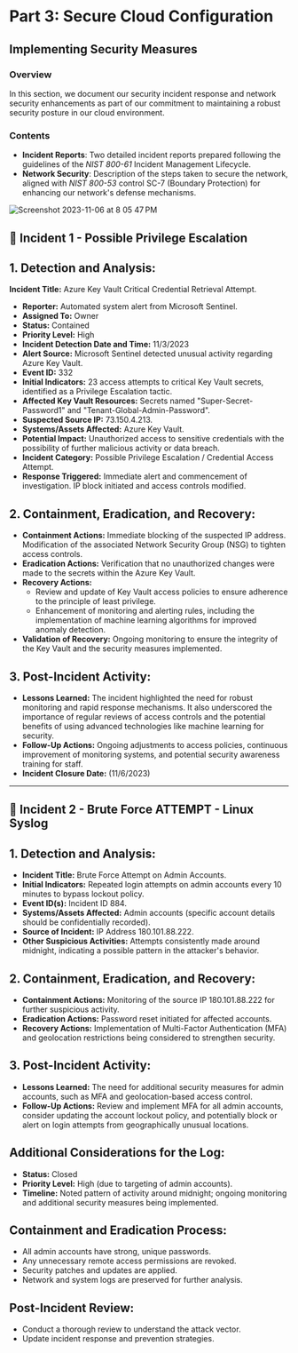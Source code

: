 # Part 3: Secure Cloud Configuration

## Implementing Security Measures

### Overview
In this section, we document our security incident response and network security enhancements as part of our commitment to maintaining a robust security posture in our cloud environment.

### Contents

- **Incident Reports**: Two detailed incident reports prepared following the guidelines of the *NIST 800-61* Incident Management Lifecycle.
- **Network Security**: Description of the steps taken to secure the network, aligned with *NIST 800-53* control SC-7 (Boundary Protection) for enhancing our network's defense mechanisms.



![Screenshot 2023-11-06 at 8 05 47 PM](https://github.com/alexmerelus/Secure-Cloud-Configuration-/assets/138509128/12b45ac5-b961-439e-8930-44d531614177)

## 🔐 Incident 1 - Possible Privilege Escalation

## 1. Detection and Analysis:

**Incident Title:** Azure Key Vault Critical Credential Retrieval Attempt.

- **Reporter:** Automated system alert from Microsoft Sentinel.
- **Assigned To:** Owner
- **Status:** Contained
- **Priority Level:** High
- **Incident Detection Date and Time:** 11/3/2023
- **Alert Source:** Microsoft Sentinel detected unusual activity regarding Azure Key Vault.
- **Event ID:** 332
- **Initial Indicators:** 23 access attempts to critical Key Vault secrets, identified as a Privilege Escalation tactic.
- **Affected Key Vault Resources:** Secrets named "Super-Secret-Password1" and "Tenant-Global-Admin-Password".
- **Suspected Source IP:** 73.150.4.213.
- **Systems/Assets Affected:** Azure Key Vault.
- **Potential Impact:** Unauthorized access to sensitive credentials with the possibility of further malicious activity or data breach.
- **Incident Category:** Possible Privilege Escalation / Credential Access Attempt.
- **Response Triggered:** Immediate alert and commencement of investigation. IP block initiated and access controls modified.

## 2. Containment, Eradication, and Recovery:

- **Containment Actions:** Immediate blocking of the suspected IP address. Modification of the associated Network Security Group (NSG) to tighten access controls.
- **Eradication Actions:** Verification that no unauthorized changes were made to the secrets within the Azure Key Vault.
- **Recovery Actions:** 
  - Review and update of Key Vault access policies to ensure adherence to the principle of least privilege.
  - Enhancement of monitoring and alerting rules, including the implementation of machine learning algorithms for improved anomaly detection.
- **Validation of Recovery:** Ongoing monitoring to ensure the integrity of the Key Vault and the security measures implemented.

## 3. Post-Incident Activity:

- **Lessons Learned:** The incident highlighted the need for robust monitoring and rapid response mechanisms. It also underscored the importance of regular reviews of access controls and the potential benefits of using advanced technologies like machine learning for security.
- **Follow-Up Actions:** Ongoing adjustments to access policies, continuous improvement of monitoring systems, and potential security awareness training for staff.
- **Incident Closure Date:** (11/6/2023)


__________________________________________________________________



## 🔐 Incident 2 - Brute Force ATTEMPT - Linux Syslog

## 1. Detection and Analysis:
- **Incident Title:** Brute Force Attempt on Admin Accounts.
- **Initial Indicators:** Repeated login attempts on admin accounts every 10 minutes to bypass lockout policy.
- **Event ID(s):** Incident ID 884.
- **Systems/Assets Affected:** Admin accounts (specific account details should be confidentially recorded).
- **Source of Incident:** IP Address 180.101.88.222.
- **Other Suspicious Activities:** Attempts consistently made around midnight, indicating a possible pattern in the attacker's behavior.

## 2. Containment, Eradication, and Recovery:
- **Containment Actions:** Monitoring of the source IP 180.101.88.222 for further suspicious activity.
- **Eradication Actions:** Password reset initiated for affected accounts.
- **Recovery Actions:** Implementation of Multi-Factor Authentication (MFA) and geolocation restrictions being considered to strengthen security.

## 3. Post-Incident Activity:
- **Lessons Learned:** The need for additional security measures for admin accounts, such as MFA and geolocation-based access control.
- **Follow-Up Actions:** Review and implement MFA for all admin accounts, consider updating the account lockout policy, and potentially block or alert on login attempts from geographically unusual locations.

## Additional Considerations for the Log:
- **Status:** Closed
- **Priority Level:** High (due to targeting of admin accounts).
- **Timeline:** Noted pattern of activity around midnight; ongoing monitoring and additional security measures being implemented.

## Containment and Eradication Process:
- All admin accounts have strong, unique passwords.
- Any unnecessary remote access permissions are revoked.
- Security patches and updates are applied.
- Network and system logs are preserved for further analysis.

## Post-Incident Review:
- Conduct a thorough review to understand the attack vector.
- Update incident response and prevention strategies.

